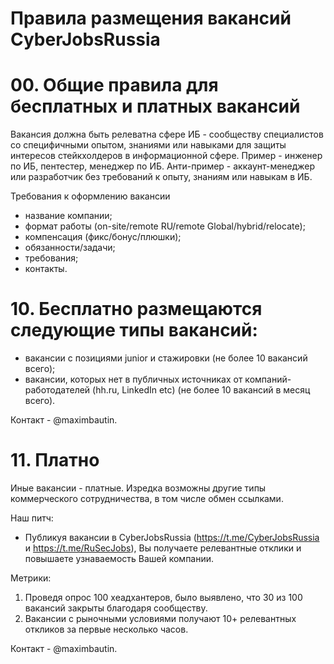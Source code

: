 # Правила размещения вакансий CyberJobsRussia

# 00. Общие правила для бесплатных и платных вакансий
Вакансия должна быть релеватна сфере ИБ - сообществу специалистов со специфичными опытом, знаниями или навыками для защиты интересов стейкхолдеров в информационной сфере. Пример - инженер по ИБ, пентестер, менеджер по ИБ. Анти-пример - аккаунт-менеджер или разработчик без требований к опыту, знаниям или навыкам в ИБ.

Требования к оформлению вакансии 
 - название компании;
 - формат работы (on-site/remote RU/remote Global/hybrid/relocate);
 - компенсация (фикс/бонус/плюшки);
 - обязанности/задачи;
 - требования;
 - контакты. 

# 10. Бесплатно размещаются следующие типы вакансий:
- вакансии с позициями junior и стажировки (не более 10 вакансий всего);
- вакансии, которых нет в публичных источниках от компаний-работодателей (hh.ru, LinkedIn etc) (не более 10 вакансий в месяц всего).

Контакт -  @maximbautin. 

# 11. Платно

Иные вакансии - платные. Изредка возможны другие типы коммерческого сотрудничества, в том числе обмен ссылками.

Наш питч:
- Публикуя вакансии в CyberJobsRussia (https://t.me/CyberJobsRussia и https://t.me/RuSecJobs), Вы получаете релевантные отклики и повышаете узнаваемость Вашей компании. 

Метрики:
1) Проведя опрос 100 хеадхантеров, было выявлено, что 30 из 100 вакансий закрыты благодаря сообществу.
2) Вакансии с рыночными условиями получают 10+ релевантных откликов за первые несколько часов.

Контакт -  @maximbautin.
